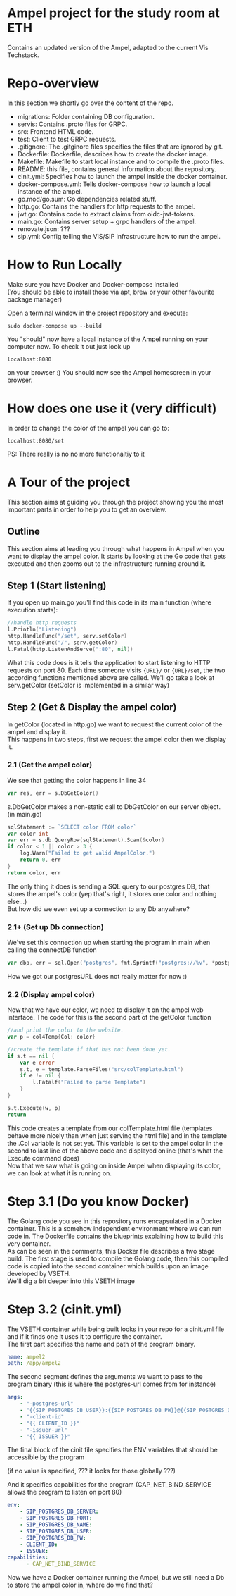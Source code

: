 # Ampel project for the study room at ETH
Contains an updated version of the Ampel, adapted to the current Vis  
Techstack.

# Repo-overview
In this section we shortly go over the content of the repo.
* migrations: Folder containing DB configuration.
* servis: Contains .proto files for GRPC.
* src: Frontend HTML code.
* test: Client to test GRPC requests.
* .gitignore: The .gitginore files specifies the files that are ignored by git.
* Dockerfile: Dockerfile, describes how to create the docker image.
* Makefile: Makefile to start local instance and to compile the .proto files.
* README: this file, contains general information about the repository.
* cinit.yml: Specifies how to launch the ampel inside the docker container.
* docker-compose.yml: Tells docker-compose how to launch a local instance of the ampel.
* go.mod/go.sum: Go dependencies related stuff.
* http.go: Contains the handlers for http requests to the ampel.
* jwt.go: Contains code to extract claims from oidc-jwt-tokens.
* main.go: Contains server setup + grpc handlers of the ampel.
* renovate.json: ???
* sip.yml: Config telling the VIS/SIP infrastructure how to run the ampel.

# How to Run Locally
Make sure you have Docker and Docker-compose installed  
(You should be able to install those via apt, brew or your other favourite package manager)

Open a terminal window in the project repository and execute:
```
sudo docker-compose up --build
```
You "should" now have a local instance of the Ampel running on your computer now.
To check it out just look up 
```
localhost:8080
``` 
on your browser :) You should now see the Ampel homescreen in your browser.

# How does one use it (very difficult)
In order to change the color of the ampel you can go to: 
```
localhost:8080/set
``` 
PS: There really is no no more functionaltiy to it

# A Tour of the project
This section aims at guiding you through the project showing you the most important parts in order to help you to get an overview.
## Outline
This section aims at leading you through what happens in Ampel when you want to display the ampel color. It starts by looking at the Go code that gets executed and then zooms out to the infrastructure running around it.

## Step 1 (Start listening)
If you open up main.go you'll find this code in its main function (where execution starts):
```go
//handle http requests
l.Println("Listening")
http.HandleFunc("/set", serv.setColor)
http.HandleFunc("/", serv.getColor)
l.Fatal(http.ListenAndServe(":80", nil))
``` 
What this code does is it tells the application to start listening to HTTP requests on port 80. Each time someone visits ```{URL}/``` or ```{URL}/set```, the two according functions mentioned above are called.
We'll go take a look at serv.getColor (setColor is implemented in a similar way)

## Step 2 (Get & Display the ampel color)
In getColor (located in http.go) we want to request the current color of the ampel and display it.  
This happens in two steps, first we request the ampel color then we display it.

### 2.1 (Get the ampel color)
We see that getting the color happens in line 34
```go
var res, err = s.DbGetColor()
```
s.DbGetColor makes a non-static call to DbGetColor on our server object. (in main.go) 
```go
sqlStatement := `SELECT color FROM color`
var color int
var err = s.db.QueryRow(sqlStatement).Scan(&color)
if color < 1 || color > 3 {
	log.Warn("Failed to get valid AmpelColor.")
	return 0, err
}
return color, err
```
The only thing it does is sending a SQL query to our postgres DB, that stores the ampel's color (yep that's right, it stores one color and nothing else...)  
But how did we even set up a connection to any Db anywhere?

### 2.1+ (Set up Db connection)
We've set this connection up when starting the program in main when calling the connectDB function
```go
var dbp, err = sql.Open("postgres", fmt.Sprintf("postgres://%v", *postgresURL))
```
How we got our postgresURL does not really matter for now :)

### 2.2 (Display ampel color)
Now that we have our color, we need to display it on the ampel web interface. The code for this is the second part of the getColor function
```go
//and print the color to the website.
var p = col4Temp{Col: color}

//create the template if that has not been done yet.
if s.t == nil {
    var e error
    s.t, e = template.ParseFiles("src/colTemplate.html")
    if e != nil {
        l.Fatalf("Failed to parse Template")
    }
}

s.t.Execute(w, p)
return
```
This code creates a template from our colTemplate.html file (templates behave more nicely than when just serving the html file) and in the template the .Col variable is not set yet. This variable is set to the ampel color in the second to last line of the above code and displayed online (that's what the Execute command does)  
Now that we saw what is going on inside Ampel when displaying its color, we can look at what it is running on.


# Step 3.1 (Do you know Docker)
The Golang code you see in this repository runs encapsulated in a Docker container. This is a somehow independent environment where we can run code in. The Dockerfile contains the blueprints explaining how to build this very container.  
As can be seen in the comments, this Docker file describes a two stage build. The first stage is used to compile the Golang code, then this compiled code is copied into the second container which builds upon an image developed by VSETH.  
We'll dig a bit deeper into this VSETH image
# Step 3.2 (cinit.yml)
The VSETH container while being built looks in your repo for a cinit.yml file and if it finds one it uses it to configure the container.  
The first part specifies the name and path of the program binary.
```yaml
name: ampel2
path: /app/ampel2
```
The second segment defines the arguments we want to pass to the program binary (this is where the postgres-url comes from for instance)
```yaml
args:
    - "-postgres-url"
    - "{{SIP_POSTGRES_DB_USER}}:{{SIP_POSTGRES_DB_PW}}@{{SIP_POSTGRES_DB_SERVER}}:{{SIP_POSTGRES_DB_PORT}}/{{SIP_POSTGRES_DB_NAME}}?sslmode=disable"
    - "-client-id"
    - "{{ CLIENT_ID }}"
    - "-issuer-url"
    - "{{ ISSUER }}"
```
The final block of the cinit file specifies the ENV variables that should be accessible by the program 

(if no value is specified, ??? it looks for those globally ???)

And it specifies capabilities for the program (CAP_NET_BIND_SERVICE allows the program to listen on port 80)

```yaml
env:
    - SIP_POSTGRES_DB_SERVER:
    - SIP_POSTGRES_DB_PORT:
    - SIP_POSTGRES_DB_NAME:
    - SIP_POSTGRES_DB_USER:
    - SIP_POSTGRES_DB_PW:
    - CLIENT_ID:
    - ISSUER:
capabilities:
      - CAP_NET_BIND_SERVICE
```
Now we have a Docker container running the Ampel, but we still need a Db to store the ampel color in, where do we find that?